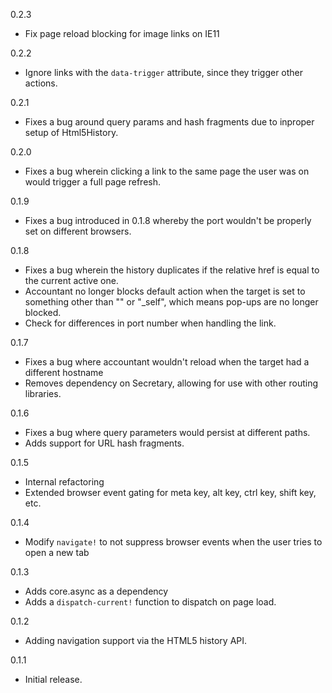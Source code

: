 0.2.3
 * Fix page reload blocking for image links on IE11

0.2.2
 * Ignore links with the `data-trigger` attribute, since they trigger other actions.

0.2.1
 * Fixes a bug around query params and hash fragments due to inproper setup of Html5History.

0.2.0
 * Fixes a bug wherein clicking a link to the same page the user was on would trigger a full page refresh.

0.1.9
 * Fixes a bug introduced in 0.1.8 whereby the port wouldn't be properly set on different browsers.

0.1.8
 * Fixes a bug wherein the history duplicates if the relative href is equal to the current active one.
 * Accountant no longer blocks default action when the target is set to something other than "" or "\_self", which means pop-ups are no longer blocked.
 * Check for differences in port number when handling the link.

0.1.7
 * Fixes a bug where accountant wouldn't reload when the target had a different
 hostname
 * Removes dependency on Secretary, allowing for use with other routing
 libraries.

0.1.6
 * Fixes a bug where query parameters would persist at different paths.
 * Adds support for URL hash fragments.

0.1.5
 * Internal refactoring
 * Extended browser event gating for meta key, alt key, ctrl key, shift key, etc.

0.1.4
 * Modify `navigate!` to not suppress browser events when the user tries to open a new tab

0.1.3
 * Adds core.async as a dependency
 * Adds a `dispatch-current!` function to dispatch on page load.

0.1.2
 * Adding navigation support via the HTML5 history API.

0.1.1
 * Initial release.
